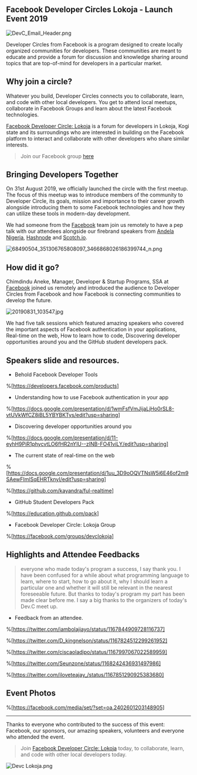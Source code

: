 ## Facebook Developer Circles Lokoja - Launch Event 2019


![DevC_Email_Header.png](https://cdn.hashnode.com/res/hashnode/image/upload/v1567400604391/3W2wsOlh6.png)

Developer Circles from Facebook is a program designed to create locally organized communities for developers. These communities are meant to educate and provide a forum for discussion and knowledge sharing around topics that are top-of-mind for developers in a particular market. 

## Why join a circle?
Whatever you build, Developer Circles connects you to collaborate, learn, and code with other local developers.
You get to attend local meetups, collaborate in Facebook Groups and learn about the latest Facebook technologies.

[Facebook Developer Circle: Lokoja](https://www.facebook.com/groups/devclokoja/) is a forum for developers in Lokoja, Kogi state and its surroundings who are interested in building on the Facebook platform to interact and collaborate with other developers who share similar interests.

> Join our Facebook group [here](https://www.facebook.com/groups/devclokoja/)

## Bringing Developers Together

On 31st August 2019, we officially launched the circle with the first meetup.  
The focus of this meetup was to introduce members of the community to Developer Circle, its goals, mission and importance to their career growth alongside introducing them to some Facebook technologies and how they can utilize these tools in modern-day development.

We had someone from the [Facebook](https://facebook.com) team join us remotely to have a pep talk with our attendees alongside our firebrand speakers from [Andela Nigeria](https://andela.com), [Hashnode](https://hashnode.com) and [Scotch.io](https://scotch.io).


![68490504_351306765808097_3466868026186399744_n.png](https://cdn.hashnode.com/res/hashnode/image/upload/v1567397698200/mowmK4HPQ.png)

## How did it go?

Chimdindu Aneke, Manager, Developer & Startup Programs, SSA at [Facebook](https://facebook.com) joined us remotely and introduced the audience to Developer Circles from Facebook and how Facebook is connecting communities to develop the future.

![20190831_103547.jpg](https://cdn.hashnode.com/res/hashnode/image/upload/v1567401920647/UPjt-SPez.jpeg)

We had five talk sessions which featured amazing speakers who covered the important aspects of Facebook authentication in your applications, Real-time on the web, How to learn how to code, Discovering developer opportunities around you and the GitHub student developers pack.

## Speakers slide and resources.

- Behold Facebook Developer Tools

%[https://developers.facebook.com/products]

- Understanding how to use Facebook authentication in your app

%[https://docs.google.com/presentation/d/1wmFsfVmJijaLjHo0rSL8-vtUVkWfCZ8iBL5YBYBKTys/edit?usp=sharing]

- Discovering developer opportunities around you

%[https://docs.google.com/presentation/d/11-eyhH9PiR1phycvtLO6fHR2nYlU--zINB-FO41viLY/edit?usp=sharing]

- The current state of real-time on the web

%[https://docs.google.com/presentation/d/1uu_3D9oOQVTNsW5i6E46of2m9SAewFImlSqEHRTknyI/edit?usp=sharing]

%[https://github.com/kayandra/ful-realtime]

- GitHub Student Developers Pack

%[https://education.github.com/pack]

- Facebook Developer Circle: Lokoja Group

%[https://facebook.com/groups/devclokoja]

## Highlights and Attendee Feedbacks

> everyone who made today's program a success,  I say thank you. 
I have been confused for a while about what programming language to learn, where to start, how to go about it, why I should learn a particular one and whether it will still be relevant in the nearest foreseeable future. But thanks to today's program my part has been made clear before me. I say a big thanks to the organizers of today's Dev.C meet up.  
- Feedback from an attendee.


%[https://twitter.com/iambolajiayo/status/1167844909728116737]

%[https://twitter.com/D_kingnelson/status/1167824512299261952]

%[https://twitter.com/ciscaoladipo/status/1167997067022589959]

%[https://twitter.com/Seunzone/status/1168242436931497986]

%[https://twitter.com/iloveteajay_/status/1167851290925383680]

## Event Photos

%[https://facebook.com/media/set/?set=oa.2402601203148905]

---

Thanks to everyone who contributed to the success of this event: Facebook, our sponsors, our amazing speakers, volunteers and everyone who attended the event.

> Join [Facebook Developer Circle: Lokoja](https://web.facebook.com/groups/devclokoja/) today, to collaborate, learn, and code with other local developers today.

![Devc Lokoja.png](https://cdn.hashnode.com/res/hashnode/image/upload/v1567400586419/fC9LKdWOM.png)